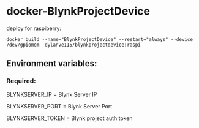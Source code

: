 # docker-BlynkProjectDevice
deploy for raspiberry:
```
docker build --name="BlynkProjectDevice" --restart="always" --device /dev/gpiomem  dylanve115/blynkprojectdevice:raspi
```
## Environment variables:
### Required:
BLYNKSERVER_IP = Blynk Server IP

BLYNKSERVER_PORT = Blynk Server Port

BLYNKSERVER_TOKEN = Blynk project auth token

